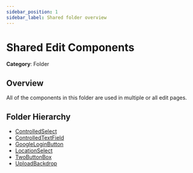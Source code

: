 ```yaml
---
sidebar_position: 1
sidebar_label: Shared folder overview
---
```


# Shared Edit Components

**Category**: Folder

## Overview

All of the components in this folder are used in multiple or all edit pages.

## Folder Hierarchy

- [ControlledSelect](controlled-select.md) 
- [ControlledTextField](controlled-text-field.md) 
- [GoogleLoginButton](google-login-button.md) 
- [LocationSelect](location-select.md) 
- [TwoButtonBox](two-button-box.md) 
- [UploadBackdrop](upload-backdrop.md) 